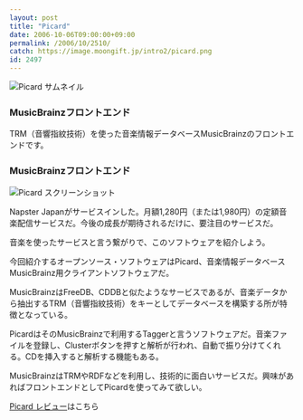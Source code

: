 ```yaml
---
layout: post
title: "Picard"
date: 2006-10-06T09:00:00+09:00
permalink: /2006/10/2510/
catch: https://image.moongift.jp/intro2/picard.png
id: 2497
---
```

 ![Picard サムネイル](https://image.moongift.jp/intro2/picard.t.png "Picard サムネイル")
  

### MusicBrainzフロントエンド
  
TRM（音響指紋技術）を使った音楽情報データベースMusicBrainzのフロントエンドです。  
<!--more-->  

### MusicBrainzフロントエンド
  

![Picard スクリーンショット](https://image.moongift.jp/intro2/picard.png "Picard スクリーンショット")

  

Napster Japanがサービスインした。月額1,280円（または1,980円）の定額音楽配信サービスだ。今後の成長が期待されるだけに、要注目のサービスだ。

  

音楽を使ったサービスと言う繋がりで、このソフトウェアを紹介しよう。

  

今回紹介するオープンソース・ソフトウェアはPicard、音楽情報データベースMusicBrainz用クライアントソフトウェアだ。

  

MusicBrainzはFreeDB、CDDBと似たようなサービスであるが、音楽データから抽出するTRM（音響指紋技術）をキーとしてデータベースを構築する所が特徴となっている。

  

PicardはそのMusicBrainzで利用するTaggerと言うソフトウェアだ。音楽ファイルを登録し、Clusterボタンを押すと解析が行われ、自動で振り分けてくれる。CDを挿入すると解析する機能もある。

  

MusicBrainzはTRMやRDFなどを利用し、技術的に面白いサービスだ。興味があればフロントエンドとしてPicardを使ってみて欲しい。

  

[Picard レビュー](http://oss.moongift.jp/review/i-2511.html)はこちら

